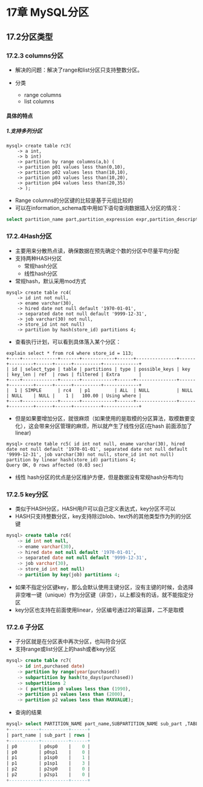 # 17章 MySQL分区

## 17.2分区类型

### 17.2.3 columns分区

* 解决的问题：解决了range和list分区只支持整数分区。

* 分类
  * range columns
  * list columns

#### 具体的特点

##### 1.支持多列分区

```mysql
mysql> create table rc3(
    -> a int,
    -> b int)
    -> partition by range columns(a,b) (
    -> partition p01 values less than(0,10),
    -> partition p02 values less than(10,10),
    -> partition p03 values less than(10,20),
    -> partition p04 values less than(20,35)
    -> );
```

* Range columns的分区键的比较是基于元组比较的
* 可以在information_schema库中用如下语句查询数据插入分区的情况：

```sql
select partition_name part,partition_expression expr,partition_description descr,table_rows from partitions where table_name = 'rc3';
```

### 17.2.4Hash分区

* 主要用来分散热点读，确保数据在预先确定个数的分区中尽量平均分配
* 支持两种HASH分区
  * 常规hash分区
  * 线性hash分区
* 常规hash，默认采用mod方式

```mysql
mysql> create table rc4(
    -> id int not null,
    -> ename varchar(30),
    -> hired date not null default '1970-01-01',
    -> separated date not null default '9999-12-31',
    -> job varchar(30) not null,
    -> store_id int not null)
    -> partition by hash(store_id) partitions 4;
```

* 查看执行计划，可以看到具体落入某个分区：

```mysql
explain select * from rc4 where store_id = 113;
+----+-------------+-------+------------+------+---------------+------+---------+------+------+----------+-------------+
| id | select_type | table | partitions | type | possible_keys | key  | key_len | ref  | rows | filtered | Extra       |
+----+-------------+-------+------------+------+---------------+------+---------+------+------+----------+-------------+
|  1 | SIMPLE      | rc4   | p1         | ALL  | NULL          | NULL | NULL    | NULL |    1 |   100.00 | Using where |
+----+-------------+-------+------------+------+---------------+------+---------+------+------+----------+-------------+
```

* 但是如果要增加分区，就很麻烦（如果使用的是取模的分区算法，取模数要变化），这会带来分区管理的麻烦，所以就产生了线性分区(在hash 前面添加了linear)

```mysql
mysql> create table rc5( id int not null, ename varchar(30), hired date not null default '1970-01-01', separated date not null default '9999-12-31', job varchar(30) not null, store_id int not null) partition by linear hash(store_id) partitions 4;
Query OK, 0 rows affected (0.03 sec)
```

* 线性 hash分区的优点是分区维护方便，但是数据没有常规hash分布均匀

### 17.2.5 key分区

*  类似于HASH分区，HASH用户可以自己定义表达式，key分区不可以
* HASH只支持整数分区，key支持除过blob、text外的其他类型作为列的分区键

```sql
mysql> create table rc6(
    -> id int not null,
    -> ename varchar(30),
    -> hired date not null default '1970-01-01',
    -> separated date not null default '9999-12-31',
    -> job varchar(30),
    -> store_id int not null)
    -> partition by key(job) partitions 4;
```

* 如果不指定分区键key，那么会默认使用主键分区，没有主键的时候，会选择非空唯一键（unique）作为分区键（非空），以上都没有的话，就不能指定分区
* key分区也支持在前面使用linear，分区编号通过2的幂运算，二不是取模



### 17.2.6 子分区

* 子分区就是在分区表中再次分区，也叫符合分区
* 支持range或list分区上的hash或者key分区

```sql
mysql> create table rc7(
    -> id int,purchased date)
    -> partition by range(year(purchased))
    -> subpartition by hash(to_days(purchased))
    -> subpartitions 2
    -> ( partition p0 values less than (1990),
    -> partition p1 values less than (2000),
    -> partition p2 values less than MAXVALUE);
```

* 查询的结果

```sql
mysql> select PARTITION_NAME part_name,SUBPARTITION_NAME sub_part ,TABLE_ROWS rows from partitions where table_name = 'rc7';
+-----------+----------+------+
| part_name | sub_part | rows |
+-----------+----------+------+
| p0        | p0sp0    |    0 |
| p0        | p0sp1    |    0 |
| p1        | p1sp0    |    1 |
| p1        | p1sp1    |    3 |
| p2        | p2sp0    |    0 |
| p2        | p2sp1    |    0 |
+-----------+----------+------+
```

